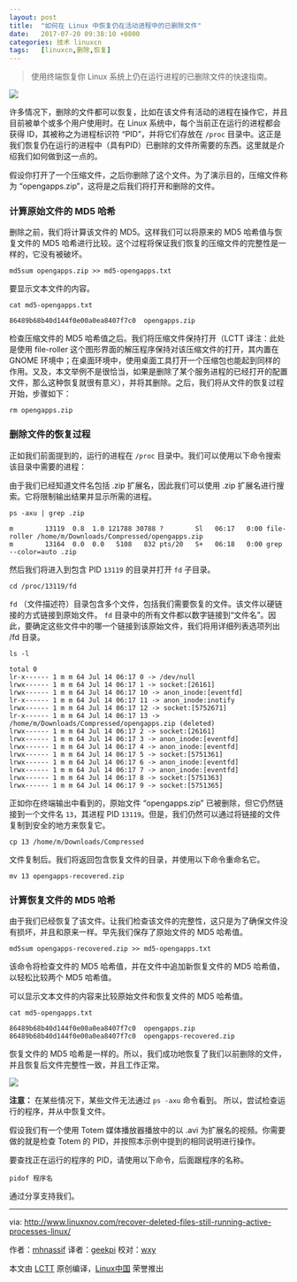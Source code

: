 ```yaml
---
layout: post
title:	"如何在 Linux 中恢复仍在活动进程中的已删除文件"
date:	2017-07-20 09:38:10 +0800 
categories:	技术 linuxcn 
tags:	[linuxcn,删除,恢复]
---
```




> 
> 使用终端恢复你 Linux 系统上仍在运行进程的已删除文件的快速指南。
> 
> 
> 


![](/Asserts/Images//attachment/album/201707/20/093803uq6z7hmxia1axjk7.jpg)


许多情况下，删除的文件都可以恢复，比如在该文件有活动的进程在操作它，并且目前被单个或多个用户使用时。在 Linux 系统中，每个当前正在运行的进程都会获得 ID，其被称之为进程标识符 “PID”，并将它们存放在 `/proc` 目录中。这正是我们恢复仍在运行的进程中（具有PID）已删除的文件所需要的东西。这里就是介绍我们如何做到这一点的。


假设你打开了一个压缩文件，之后你删除了这个文件。为了演示目的，压缩文件称为 “opengapps.zip”，这将是之后我们将打开和删除的文件。


### 计算原始文件的 MD5 哈希


删除之前，我们将计算该文件的 MD5。这样我们可以将原来的 MD5 哈希值与恢复文件的 MD5 哈希进行比较。这个过程将保证我们恢复的压缩文件的完整性是一样的，它没有被破坏。



```
md5sum opengapps.zip >> md5-opengapps.txt

```

要显示文本文件的内容。



```
cat md5-opengapps.txt

86489b68b40d144f0e00a0ea8407f7c0  opengapps.zip

```

检查压缩文件的 MD5 哈希值之后。我们将压缩文件保持打开（LCTT 译注：此处是使用 file-roller 这个图形界面的解压程序保持对该压缩文件的打开，其内置在 GNOME 环境中；在桌面环境中，使用桌面工具打开一个压缩包也能起到同样的作用。又及，本文举例不是很恰当，如果是删除了某个服务进程的已经打开的配置文件，那么这种恢复就很有意义），并将其删除。之后，我们将从文件的恢复过程开始，步骤如下：



```
rm opengapps.zip

```

### 删除文件的恢复过程


正如我们前面提到的，运行的进程在 `/proc` 目录中。我们可以使用以下命令搜索该目录中需要的进程：


由于我们已经知道文件名包括 .zip 扩展名，因此我们可以使用 .zip 扩展名进行搜索。它将限制输出结果并显示所需的进程。



```
ps -axu | grep .zip

m        13119  0.8  1.0 121788 30788 ?        Sl   06:17   0:00 file-roller /home/m/Downloads/Compressed/opengapps.zip
m        13164  0.0  0.0   5108   832 pts/20   S+   06:18   0:00 grep --color=auto .zip

```

然后我们将进入到包含 PID `13119` 的目录并打开 `fd` 子目录。



```
cd /proc/13119/fd

```

`fd` （文件描述符）目录包含多个文件，包括我们需要恢复的文件。该文件以硬链接的方式链接到原始文件。 `fd` 目录中的所有文件都以数字链接到“文件名”。因此，要确定这些文件中的哪一个链接到该原始文件，我们将用详细列表选项列出 /fd 目录。



```
ls -l

total 0
lr-x------ 1 m m 64 Jul 14 06:17 0 -> /dev/null
lrwx------ 1 m m 64 Jul 14 06:17 1 -> socket:[26161]
lrwx------ 1 m m 64 Jul 14 06:17 10 -> anon_inode:[eventfd]
lr-x------ 1 m m 64 Jul 14 06:17 11 -> anon_inode:inotify
lrwx------ 1 m m 64 Jul 14 06:17 12 -> socket:[5752671]
lr-x------ 1 m m 64 Jul 14 06:17 13 -> /home/m/Downloads/Compressed/opengapps.zip (deleted)
lrwx------ 1 m m 64 Jul 14 06:17 2 -> socket:[26161]
lrwx------ 1 m m 64 Jul 14 06:17 3 -> anon_inode:[eventfd]
lrwx------ 1 m m 64 Jul 14 06:17 4 -> anon_inode:[eventfd]
lrwx------ 1 m m 64 Jul 14 06:17 5 -> socket:[5751361]
lrwx------ 1 m m 64 Jul 14 06:17 6 -> anon_inode:[eventfd]
lrwx------ 1 m m 64 Jul 14 06:17 7 -> anon_inode:[eventfd]
lrwx------ 1 m m 64 Jul 14 06:17 8 -> socket:[5751363]
lrwx------ 1 m m 64 Jul 14 06:17 9 -> socket:[5751365]

```

正如你在终端输出中看到的，原始文件 “opengapps.zip” 已被删除，但它仍然链接到一个文件名 `13`，其进程 PID `13119`。但是，我们仍然可以通过将链接的文件复制到安全的地方来恢复它。



```
cp 13 /home/m/Downloads/Compressed

```

文件复制后。我们将返回包含恢复文件的目录，并使用以下命令重命名它。



```
mv 13 opengapps-recovered.zip

```

### 计算恢复文件的 MD5 哈希


由于我们已经恢复了该文件。让我们检查该文件的完整性，这只是为了确保文件没有损坏，并且和原来一样。早先我们保存了原始文件的 MD5 哈希值。



```
md5sum opengapps-recovered.zip >> md5-opengapps.txt

```

该命令将检查文件的 MD5 哈希值，并在文件中追加新恢复文件的 MD5 哈希值，以轻松比较两个 MD5 哈希值。


可以显示文本文件的内容来比较原始文件和恢复文件的 MD5 哈希值。



```
cat md5-opengapps.txt

86489b68b40d144f0e00a0ea8407f7c0  opengapps.zip
86489b68b40d144f0e00a0ea8407f7c0  opengapps-recovered.zip

```

恢复文件的 MD5 哈希是一样的。所以，我们成功地恢复了我们以前删除的文件，并且恢复后文件完整性一致，并且工作正常。


[![](/Asserts/Images//attachment/album/201707/20/093812tlrahcyaiisyhgr3.png)](http://www.linuxnov.com/wp-content/uploads/2017/07/Recovering-a-deleted-file-using-terminal-LinuxNov.png)


**注意：** 在某些情况下，某些文件无法通过 `ps -axu` 命令看到。 所以，尝试检查运行的程序，并从中恢复文件。


假设我们有一个使用 Totem 媒体播放器播放中的以 .avi 为扩展名的视频。你需要做的就是检查 Totem 的 PID，并按照本示例中提到的相同说明进行操作。


要查找正在运行的程序的 PID，请使用以下命令，后面跟程序的名称。



```
pidof 程序名

```

通过分享支持我们。




---


via: <http://www.linuxnov.com/recover-deleted-files-still-running-active-processes-linux/>


作者：[mhnassif](http://www.linuxnov.com/author/mhnassif/)  译者：[geekpi](https://github.com/geekpi) 校对：[wxy](https://github.com/wxy)


本文由 [LCTT](https://github.com/LCTT/TranslateProject) 原创编译，[Linux中国](https://linux.cn/) 荣誉推出
